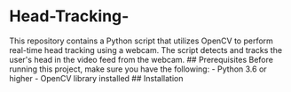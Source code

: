# Head-Tracking-
This repository contains a Python script that utilizes OpenCV to perform real-time head tracking using a webcam. The script detects and tracks the user's head in the video feed from the webcam.  ## Prerequisites  Before running this project, make sure you have the following: - Python 3.6 or higher - OpenCV library installed  ## Installation
